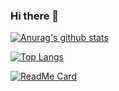 ### Hi there 👋

<!--
**eddyfrancisco/eddyfrancisco** is a ✨ _special_ ✨ repository because its `README.md` (this file) appears on your GitHub profile.

Here are some ideas to get you started:

- 🔭 I’m currently working on ...
- 🌱 I’m currently learning ...
- 👯 I’m looking to collaborate on ...
- 🤔 I’m looking for help with ...
- 💬 Ask me about ...
- 📫 How to reach me: ...
- 😄 Pronouns: ...
- ⚡ Fun fact: ...
-->

[![Anurag's github stats](https://github-readme-stats.vercel.app/api?username=eddyfrancisco)](https://github.com/eddyfrancisco/github-readme-stats)

[![Top Langs](https://github-readme-stats.vercel.app/api/top-langs/?username=eddyfrancisco&layout=compact)](https://github.com/eddyfrancisco/github-readme-stats)

[![ReadMe Card](https://github-readme-stats.vercel.app/api/pin/?username=eddyfrancisco&repo=github-readme-stats)](https://github.com/eddyfrancisco/github-readme-stats)
